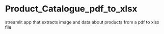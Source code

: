# Product_Catalogue_pdf_to_xlsx
streamlit app that extracts image and data about products from a pdf to xlsx file
